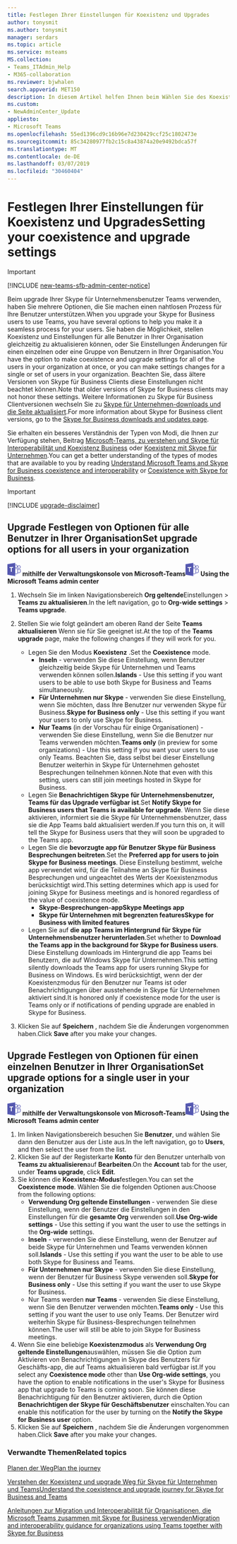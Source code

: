 ```yaml
---
title: Festlegen Ihrer Einstellungen für Koexistenz und Upgrades
author: tonysmit
ms.author: tonysmit
manager: serdars
ms.topic: article
ms.service: msteams
MS.collection:
- Teams_ITAdmin_Help
- M365-collaboration
ms.reviewer: bjwhalen
search.appverid: MET150
description: In diesem Artikel helfen Ihnen beim Wählen Sie des Koexistenzmodus und andere Einstellungen Koexistenz festgelegt.
ms.custom:
- NewAdminCenter_Update
appliesto:
- Microsoft Teams
ms.openlocfilehash: 55ed1396cd9c16b96e7d230429ccf25c1802473e
ms.sourcegitcommit: 85c34280977fb2c15c8a43874a20e9492bdca57f
ms.translationtype: MT
ms.contentlocale: de-DE
ms.lasthandoff: 03/07/2019
ms.locfileid: "30460404"
---
```

# <a name="setting-your-coexistence-and-upgrade-settings"></a><span data-ttu-id="12b88-103">Festlegen Ihrer Einstellungen für Koexistenz und Upgrades</span><span class="sxs-lookup"><span data-stu-id="12b88-103">Setting your coexistence and upgrade settings</span></span>

> [!IMPORTANT]
> [!INCLUDE [new-teams-sfb-admin-center-notice](includes/new-teams-sfb-admin-center-notice.md)]

<span data-ttu-id="12b88-104">Beim upgrade Ihrer Skype für Unternehmensbenutzer Teams verwenden, haben Sie mehrere Optionen, die Sie machen einen nahtlosen Prozess für Ihre Benutzer unterstützen.</span><span class="sxs-lookup"><span data-stu-id="12b88-104">When you upgrade your Skype for Business users to use Teams, you have several options to help you make it a seamless process for your users.</span></span> <span data-ttu-id="12b88-105">Sie haben die Möglichkeit, stellen Koexistenz und Einstellungen für alle Benutzer in Ihrer Organisation gleichzeitig zu aktualisieren können, oder Sie Einstellungen Änderungen für einen einzelnen oder eine Gruppe von Benutzern in Ihrer Organisation.</span><span class="sxs-lookup"><span data-stu-id="12b88-105">You have the option to make coexistence and upgrade settings for all of the users in your organization at once, or you can make settings changes for a single or set of users in your organization.</span></span> <span data-ttu-id="12b88-106">Beachten Sie, dass ältere Versionen von Skype für Business Clients diese Einstellungen nicht beachtet können.</span><span class="sxs-lookup"><span data-stu-id="12b88-106">Note that older versions of Skype for Business clients may not honor these settings.</span></span> <span data-ttu-id="12b88-107">Weitere Informationen zu Skype für Business Clientversionen wechseln Sie zu [Skype für Unternehmen-downloads und die Seite aktualisiert](https://docs.microsoft.com/en-us/skypeforbusiness/software-updates).</span><span class="sxs-lookup"><span data-stu-id="12b88-107">For more information about Skype for Business client versions, go to the [Skype for Business downloads and updates page](https://docs.microsoft.com/en-us/skypeforbusiness/software-updates).</span></span> 

<span data-ttu-id="12b88-108">Sie erhalten ein besseres Verständnis der Typen von Modi, die Ihnen zur Verfügung stehen, Beitrag [Microsoft-Teams, zu verstehen und Skype für Interoperabilität und Koexistenz Business](teams-and-skypeforbusiness-coexistence-and-interoperability.md) oder [Koexistenz mit Skype für Unternehmen](coexistence-chat-calls-presence.md).</span><span class="sxs-lookup"><span data-stu-id="12b88-108">You can get a better understanding of the types of modes that are available to you by reading [Understand Microsoft Teams and Skype for Business coexistence and interoperability](teams-and-skypeforbusiness-coexistence-and-interoperability.md) or [Coexistence with Skype for Business](coexistence-chat-calls-presence.md).</span></span>  

> [!IMPORTANT]
> [!INCLUDE [upgrade-disclaimer](includes/upgrade-disclaimer.md)]


## <a name="set-upgrade-options-for-all-users-in-your-organization"></a><span data-ttu-id="12b88-109">Upgrade Festlegen von Optionen für alle Benutzer in Ihrer Organisation</span><span class="sxs-lookup"><span data-stu-id="12b88-109">Set upgrade options for all users in your organization</span></span>

<span data-ttu-id="12b88-110">![Teams-Logo-30x30.png](media/teams-logo-30x30.png) **mithilfe der Verwaltungskonsole von Microsoft-Teams**</span><span class="sxs-lookup"><span data-stu-id="12b88-110">![teams-logo-30x30.png](media/teams-logo-30x30.png) **Using the Microsoft Teams admin center**</span></span>

1. <span data-ttu-id="12b88-111">Wechseln Sie im linken Navigationsbereich **Org geltende**Einstellungen > **Teams zu aktualisieren**.</span><span class="sxs-lookup"><span data-stu-id="12b88-111">In the left navigation, go to **Org-wide settings** > **Teams upgrade**.</span></span> 

2. <span data-ttu-id="12b88-112">Stellen Sie wie folgt geändert am oberen Rand der Seite **Teams aktualisieren** Wenn sie für Sie geeignet ist.</span><span class="sxs-lookup"><span data-stu-id="12b88-112">At the top of the **Teams upgrade** page, make the following changes if they will work for you.</span></span>
    - <span data-ttu-id="12b88-113">Legen Sie den Modus **Koexistenz** .</span><span class="sxs-lookup"><span data-stu-id="12b88-113">Set the **Coexistence** mode.</span></span>
        - <span data-ttu-id="12b88-114">**Inseln** - verwenden Sie diese Einstellung, wenn Benutzer gleichzeitig beide Skype für Unternehmen und Teams verwenden können sollen.</span><span class="sxs-lookup"><span data-stu-id="12b88-114">**Islands** - Use this setting if you want users to be able to use both Skype for Business and Teams simultaneously.</span></span>
        - <span data-ttu-id="12b88-115">**Für Unternehmen nur Skype** - verwenden Sie diese Einstellung, wenn Sie möchten, dass Ihre Benutzer nur verwenden Skype für Business.</span><span class="sxs-lookup"><span data-stu-id="12b88-115">**Skype for Business only** - Use this setting if you want your users to only use Skype for Business.</span></span>
        - <span data-ttu-id="12b88-116">**Nur Teams** (in der Vorschau für einige Organisationen) - verwenden Sie diese Einstellung, wenn Sie die Benutzer nur Teams verwenden möchten.</span><span class="sxs-lookup"><span data-stu-id="12b88-116">**Teams only** (in preview for some organizations) - Use this setting if you want your users to use only Teams.</span></span> <span data-ttu-id="12b88-117">Beachten Sie, dass selbst bei dieser Einstellung Benutzer weiterhin in Skype für Unternehmen gehostet Besprechungen teilnehmen können.</span><span class="sxs-lookup"><span data-stu-id="12b88-117">Note that even with this setting, users can still join meetings hosted in Skype for Business.</span></span>
    - <span data-ttu-id="12b88-118">Legen Sie **Benachrichtigen Skype für Unternehmensbenutzer, Teams für das Upgrade verfügbar ist**.</span><span class="sxs-lookup"><span data-stu-id="12b88-118">Set **Notify Skype for Business users that Teams is available for upgrade**.</span></span> <span data-ttu-id="12b88-119">Wenn Sie diese aktivieren, informiert sie die Skype für Unternehmensbenutzer, dass sie die App Teams bald aktualisiert werden.</span><span class="sxs-lookup"><span data-stu-id="12b88-119">If you turn this on, it will tell the Skype for Business users that they will soon be upgraded to the Teams app.</span></span>
    - <span data-ttu-id="12b88-120">Legen Sie die **bevorzugte app für Benutzer Skype für Business Besprechungen beitreten**.</span><span class="sxs-lookup"><span data-stu-id="12b88-120">Set the **Preferred app for users to join Skype for Business meetings**.</span></span> <span data-ttu-id="12b88-121">Diese Einstellung bestimmt, welche app verwendet wird, für die Teilnahme an Skype für Business Besprechungen und ungeachtet des Werts der Koexistenzmodus berücksichtigt wird.</span><span class="sxs-lookup"><span data-stu-id="12b88-121">This setting determines which app is used for joining Skype for Business meetings and is honored regardless of the value of coexistence mode.</span></span>
      - <span data-ttu-id="12b88-122">**Skype-Besprechungen-app**</span><span class="sxs-lookup"><span data-stu-id="12b88-122">**Skype Meetings app**</span></span>
      - <span data-ttu-id="12b88-123">**Skype für Unternehmen mit begrenzten features**</span><span class="sxs-lookup"><span data-stu-id="12b88-123">**Skype for Business with limited features**</span></span>
    - <span data-ttu-id="12b88-124">Legen Sie auf **die app Teams im Hintergrund für Skype für Unternehmensbenutzer herunterladen**.</span><span class="sxs-lookup"><span data-stu-id="12b88-124">Set whether to **Download the Teams app in the background for Skype for Business users**.</span></span>  <span data-ttu-id="12b88-125">Diese Einstellung downloads im Hintergrund die app Teams bei Benutzern, die auf Windows Skype für Unternehmen.</span><span class="sxs-lookup"><span data-stu-id="12b88-125">This setting silently downloads the Teams app for users running Skype for Business on Windows.</span></span> <span data-ttu-id="12b88-126">Es wird berücksichtigt, wenn der der Koexistenzmodus für den Benutzer nur Teams ist oder Benachrichtigungen über ausstehende in Skype für Unternehmen aktiviert sind.</span><span class="sxs-lookup"><span data-stu-id="12b88-126">It is honored only if coexistence mode for the user is Teams only or if notifications of pending upgrade are enabled in Skype for Business.</span></span>
3. <span data-ttu-id="12b88-127">Klicken Sie auf **Speichern** , nachdem Sie die Änderungen vorgenommen haben.</span><span class="sxs-lookup"><span data-stu-id="12b88-127">Click **Save** after you make your changes.</span></span>

## <a name="set-upgrade-options-for-a-single-user-in-your-organization"></a><span data-ttu-id="12b88-128">Upgrade Festlegen von Optionen für einen einzelnen Benutzer in Ihrer Organisation</span><span class="sxs-lookup"><span data-stu-id="12b88-128">Set upgrade options for a single user in your organization</span></span>

<span data-ttu-id="12b88-129">![Teams-Logo-30x30.png](media/teams-logo-30x30.png) **mithilfe der Verwaltungskonsole von Microsoft-Teams**</span><span class="sxs-lookup"><span data-stu-id="12b88-129">![teams-logo-30x30.png](media/teams-logo-30x30.png) **Using the Microsoft Teams admin center**</span></span>

1. <span data-ttu-id="12b88-130">Im linken Navigationsbereich besuchen Sie **Benutzer**, und wählen Sie dann den Benutzer aus der Liste aus.</span><span class="sxs-lookup"><span data-stu-id="12b88-130">In the left navigation, go to **Users**, and then select the user from the list.</span></span> 
2. <span data-ttu-id="12b88-131">Klicken Sie auf der Registerkarte **Konto** für den Benutzer unterhalb von **Teams zu aktualisieren**auf **Bearbeiten**.</span><span class="sxs-lookup"><span data-stu-id="12b88-131">On the **Account** tab for the user, under **Teams upgrade**, click **Edit**.</span></span>
3. <span data-ttu-id="12b88-132">Sie können die **Koexistenz-Modus**festlegen.</span><span class="sxs-lookup"><span data-stu-id="12b88-132">You can set the **Coexistence mode**.</span></span> <span data-ttu-id="12b88-133">Wählen Sie die folgenden Optionen aus:</span><span class="sxs-lookup"><span data-stu-id="12b88-133">Choose from the following options:</span></span>
     - <span data-ttu-id="12b88-134">**Verwendung Org geltende Einstellungen** - verwenden Sie diese Einstellung, wenn der Benutzer die Einstellungen in den Einstellungen für die **gesamte Org** verwenden soll.</span><span class="sxs-lookup"><span data-stu-id="12b88-134">**Use Org-wide settings** - Use this setting if you want the user to use the settings in the **Org-wide** settings.</span></span> 
     - <span data-ttu-id="12b88-135">**Inseln** - verwenden Sie diese Einstellung, wenn der Benutzer auf beide Skype für Unternehmen und Teams verwenden können soll.</span><span class="sxs-lookup"><span data-stu-id="12b88-135">**Islands** - Use this setting if you want the user to be able to use both Skype for Business and Teams.</span></span> 
     - <span data-ttu-id="12b88-136">**Für Unternehmen nur Skype** - verwenden Sie diese Einstellung, wenn der Benutzer für Business Skype verwenden soll.</span><span class="sxs-lookup"><span data-stu-id="12b88-136">**Skype for Business only** - Use this setting if you want the user to use Skype for Business.</span></span> 
     - <span data-ttu-id="12b88-137">Nur Teams werden **nur Teams** - verwenden Sie diese Einstellung, wenn Sie den Benutzer verwenden möchten.</span><span class="sxs-lookup"><span data-stu-id="12b88-137">**Teams only** - Use this setting if you want the user to use only Teams.</span></span> <span data-ttu-id="12b88-138">Der Benutzer wird weiterhin Skype für Business-Besprechungen teilnehmen können.</span><span class="sxs-lookup"><span data-stu-id="12b88-138">The user will still be able to join Skype for Business meetings.</span></span>
4. <span data-ttu-id="12b88-139">Wenn Sie eine beliebige **Koexistenzmodus** als **Verwendung Org geltende Einstellungen**auswählen, müssen Sie die Option zum Aktivieren von Benachrichtigungen in Skype des Benutzers für Geschäfts-app, die auf Teams aktualisieren bald verfügbar ist.</span><span class="sxs-lookup"><span data-stu-id="12b88-139">If you select any **Coexistence mode** other than **Use Org-wide settings**, you have the option to enable notifications in the user's Skype for Business app that upgrade to Teams is coming soon.</span></span> <span data-ttu-id="12b88-140">Sie können diese Benachrichtigung für den Benutzer aktivieren, durch die Option **Benachrichtigen der Skype für Geschäftsbenutzer** einschalten.</span><span class="sxs-lookup"><span data-stu-id="12b88-140">You can enable this notification for the user by turning on the **Notify the Skype for Business user** option.</span></span>
5. <span data-ttu-id="12b88-141">Klicken Sie auf **Speichern** , nachdem Sie die Änderungen vorgenommen haben.</span><span class="sxs-lookup"><span data-stu-id="12b88-141">Click **Save** after you make your changes.</span></span>

### <a name="related-topics"></a><span data-ttu-id="12b88-142">Verwandte Themen</span><span class="sxs-lookup"><span data-stu-id="12b88-142">Related topics</span></span>
[<span data-ttu-id="12b88-143">Planen der Weg</span><span class="sxs-lookup"><span data-stu-id="12b88-143">Plan the journey</span></span>](upgrade-plan-journey.md)

[<span data-ttu-id="12b88-144">Verstehen der Koexistenz und upgrade Weg für Skype für Unternehmen und Teams</span><span class="sxs-lookup"><span data-stu-id="12b88-144">Understand the coexistence and upgrade journey for Skype for Business and Teams</span></span>](upgrade-and-coexistence-of-skypeforbusiness-and-teams.md)

[<span data-ttu-id="12b88-145">Anleitungen zur Migration und Interoperabilität für Organisationen, die Microsoft Teams zusammen mit Skype for Business verwenden</span><span class="sxs-lookup"><span data-stu-id="12b88-145">Migration and interoperability guidance for organizations using Teams together with Skype for Business</span></span>](migration-interop-guidance-for-teams-with-skype.md)
